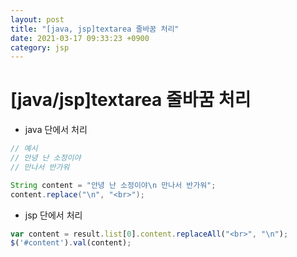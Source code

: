 ```yaml
---
layout: post
title: "[java, jsp]textarea 줄바꿈 처리"
date: 2021-03-17 09:33:23 +0900
category: jsp
---
```


# [java/jsp]textarea 줄바꿈 처리

- java 단에서 처리

```java
// 예시
// 안녕 난 소정이야
// 만나서 반가워

String content = "안녕 난 소정이야\n 만나서 반가워";
content.replace("\n", "<br>");
```

- jsp 단에서 처리

```jsx
var content = result.list[0].content.replaceAll("<br>", "\n");
$('#content').val(content);
```